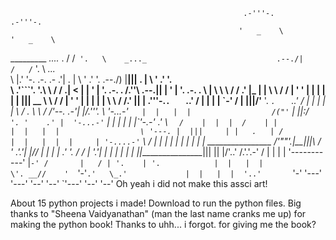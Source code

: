                                                         .-'''-.                                                                 .-'''-.                
                                                       '   _    \                                                              '   _    \              
_________   _...._                           .       /   /` '.   \    _..._                             .--./|               /   /` '.   \    _..._    
\        |.'      '-. .-.          .-      .'|      .   |     \  '  .'     '.                    .--./) |__|||              .   |     \  '  .'     '.  
 \        .'```'.    '.\ \        / /  .| <  |      |   '      |  '.   .-.   .                  /.''\\  .--.||              |   '      |  '.   .-.   . 
  \      |       \     \\ \      / / .' |_ | |      \    \     / / |  '   '  |                 | |  | | |  |||  __          \    \     / / |  '   '  | 
   |     |        |    | \ \    / /.'     || | .'''-.`.   ` ..' /  |  |   |  |                  \`-' /  |  |||/'__ '.       _`.   ` ..' /  |  |   |  | 
   |      \      /    .   \ \  / /'--.  .-'| |/.'''. \  '-...-'`   |  |   |  |                  /("'`   |  ||:/`  '. '    .' |  '-...-'`   |  |   |  | 
   |     |\`'-.-'   .'     \ `  /    |  |  |  /    | |             |  |   |  |                  \ '---. |  |||     | |   .   | /           |  |   |  | 
   |     | '-....-'`        \  /     |  |  | |     | |             |  |   |  | ________________  /'""'.\|__|||\    / ' .'.'| |//           |  |   |  | 
  .'     '.                 / /      |  '.'| |     | |             |  |   |  ||________________|||     ||   |/\'..' /.'.'.-'  /            |  |   |  | 
'-----------'           |`-' /       |   / | '.    | '.            |  |   |  |                  \'. __//    '  `'-'` .'   \_.'             |  |   |  | 
                         '..'        `'-'  '---'   '---'           '--'   '--'                   `'---'                                    '--'   '--' 
                         Oh yeah i did not make this assci art!

About 15 python projects i made!
Download to run the python files.
Big thanks to "Sheena Vaidyanathan" (man the last name cranks me up)  for making the python book!
Thanks to uhh... i forgot. for giving me the book?


            

